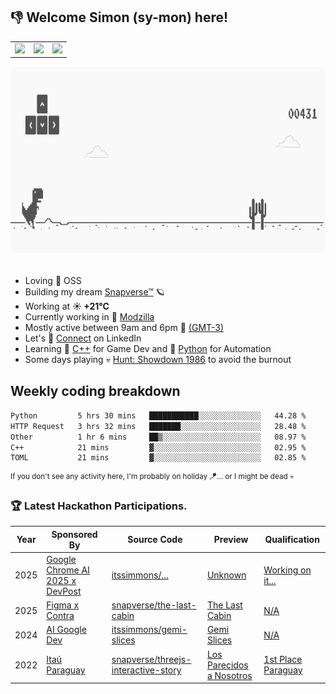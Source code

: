 <h2>
  <!--START_SECTION:emoji-->
  👎
  <!--END_SECTION:emoji-->
  Welcome Simon (sy-mon) here!
</h2>

<table border=0>
 <tbody>
  <tr>
   <td>
    <a href=linkedin.com/in/itssimmons>
     <img src=https://upload.wikimedia.org/wikipedia/commons/thumb/c/ca/LinkedIn_logo_initials.png/960px-LinkedIn_logo_initials.png height=20>
    </a>
   </td>
   <td>
    <a href=https://stackoverflow.com/users/18514274>
     <img src=https://images.icon-icons.com/2108/PNG/512/stackoverflow_icon_130823.png height=20>
    </a>
   </td>
   <td>
    <a href=https://www.codewars.com/users/itssimmons>
     <img src=https://www.codewars.com/users/itssimmons/badges/micro>
    </a>
   </td>
  </tr>
 </tbody>
</table>

<section>
 <img src=./static/banner.gif height=300 width=1000>
</section>
<br/>

<ul>
  <li>
     Loving 🤍 OSS
  </li>
  <li>
    Building my dream&nbsp;<a href=https://github.com/snapverse target=_blank>Snapverse™</a> 🪐
  </li>
  <li>
		<!--START_SECTION:weather-->
		Working at <b>☀️   +21°C</b>
		<!--END_SECTION:weather-->
  </li>
  <li>
    Currently working in 💬&nbsp;<a href=https://github.com/itssimmons?tab=repositories&q=modzilla&type=source&language=&sort= target=_blank>Modzilla</a>
  </li>
  <li>
    Mostly active between 9am and 6pm 🚩 <a href=https://onlinealarmkur.com/world/es target=_blank>(GMT-3)</a>
  </li>
  <li>
    Let's 🔗&nbsp;<a href=https://www.linkedin.com/in/itssimmons target=_blank>Connect</a> on LinkedIn
  </li>
  <li>
    Learning 👴&nbsp;<a href=https://images3.memedroid.com/images/UPLOADED755/65f2bce6734f6.webp target=_blank>C++</a> for Game Dev and 🐍&nbsp;<a href=https://qph.cf2.quoracdn.net/main-qimg-4472b6229cb75bf66ab531f3ebd4f975-lq target=_blank>Python</a> for Automation
  </li>
  <li>
    Some days playing 💀&nbsp;<a href=https://www.huntshowdown.com target=_blank>Hunt: Showdown 1986</a> to avoid the burnout
  </li>
</ul>

<h2><b>Weekly coding breakdown </b></h2>

<!--START_SECTION:waka-->

```txt
Python         5 hrs 30 mins   ███████████░░░░░░░░░░░░░░   44.28 %
HTTP Request   3 hrs 32 mins   ███████░░░░░░░░░░░░░░░░░░   28.48 %
Other          1 hr 6 mins     ██▒░░░░░░░░░░░░░░░░░░░░░░   08.97 %
C++            21 mins         ▓░░░░░░░░░░░░░░░░░░░░░░░░   02.95 %
TOML           21 mins         ▓░░░░░░░░░░░░░░░░░░░░░░░░   02.85 %
```

<!--END_SECTION:waka-->

<sup>If you don't see any activity here, I'm probably on holiday 🪁... or I might be dead 💀</sup>

<h3>🏆 Latest Hackathon Participations.</h3>

<table>
  <thead>
    <tr>
		<th>Year</th>
		<th>Sponsored By</th>
		<th>Source Code</th>
		<th>Preview</th>
		<th>Qualification</th>
    </tr>
  </thead>
  <tbody>
	<tr>
		<td>2025</td>
		<td>
			<a href=https://googlechromeai2025.devpost.com>Google Chrome AI 2025 x DevPost</a>
		</td>
		<td>
			<a href=https://github.com/itssimmons/#>itssimmons/...</a>
		</td>
		<td>
			<a href=#>Unknown</a>
		</td>
		<td>
			<a href=#>Working on it...</a>
		</td>
	</tr>
	<tr>
		<td>2025</td>
		<td>
			<a href=https://contra.com/community/topic/figmamakeathon>Figma x Contra</a>
		</td>
		<td>
			<a href=https://www.figma.com/community/file/1547880152145128022>snapverse/the-last-cabin</a>
		</td>
		<td>
			<a href=https://school-small-63686328.figma.site/>The Last Cabin</a>
		</td>
		<td>
			<a href=#>N/A</a>
		</td>
	</tr>
	<tr>
		<td>2024</td>
		<td>
			<a href=https://ai.google.dev/competition>AI Google Dev</a>
		</td>
		<td>
			<a href=https://github.com/itssimmons/gemi-slices>itssimmons/gemi-slices</a>
		</td>
		<td>
			<a href=#>Gemi Slices</a>
		</td>
		<td>
			<a href=#>N/A</a>
		</td>
	</tr>
	<tr>
		<td>2022</td>
		<td>
			<a href=https://www.itau.com.py>Itaú Paraguay</a>
		</td>
		<td>
			<a href=https://github.com/snapverse/threejs-interactive-story>snapverse/threejs-interactive-story</a>
		</td>
		<td>
			<a href=https://losparecidosanosotros.vercel.app>Los Parecidos a Nosotros</a>
		</td>
		<td>
			<a href=https://www.abc.com.py/espectaculos/literatura/2022/11/25/paraguay-se-destaca-en-el-premio-itau-de-cuento-digital/>1st Place Paraguay</a>
		</td>
	</tr>
  </tbody>
</table>
